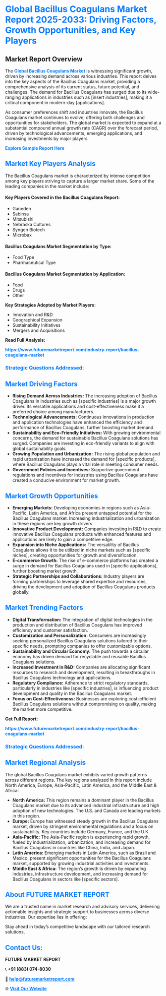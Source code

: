 <h1 style="color: #007BFF;">Global Bacillus Coagulans Market Report 2025-2033: Driving Factors, Growth Opportunities, and Key Players</h1>

<section id="overview">
<h2>Market Report Overview</h2>
<p>The <a href="https://www.futuremarketreport.com/industry-report/bacillus-coagulans-market" style="color: #007BFF; text-decoration: none;"><strong>Global Bacillus Coagulans Market</strong></a> is witnessing significant growth, driven by increasing demand across various industries. This report delves into the key aspects of the Bacillus Coagulans market, providing a comprehensive analysis of its current status, future potential, and challenges. The demand for Bacillus Coagulans has surged due to its wide-ranging applications in industries such as [insert industries], making it a critical component in modern-day [applications].</p>
<p>As consumer preferences shift and industries innovate, the Bacillus Coagulans market continues to evolve, offering both challenges and opportunities for stakeholders. The global market is expected to expand at a substantial compound annual growth rate (CAGR) over the forecast period, driven by technological advancements, emerging applications, and increasing investments by major players.</p>
</section>

<section id="overview">
<p><a href="https://www.futuremarketreport.com/request-sample/reportId=88838" style="color: #007BFF; text-decoration: none;"><strong>Explore Sample Report Here</strong></a></p>
</section>

<section id="key-players">
<h2 style="color: #007BFF;">Market Key Players Analysis</h2>
<p>The Bacillus Coagulans market is characterized by intense competition among key players striving to capture a larger market share. Some of the leading companies in the market include:</p>
<h4>Key Players Covered in the Bacillus Coagulans Report:</h4>
<ul><li>Ganeden</li><li>Sabinsa</li><li>Mitsubishi</li><li>Nebraska Cultures</li><li>Syngen Biotech</li><li>Microbax</li></ul>
<h4>Bacillus Coagulans Market Segmentation by Type:</h4>
<ul><li>Food Type</li><li>Pharmaceutical Type</li></ul>

<h4>Bacillus Coagulans Market Segmentation by Application:</h4>
<ul><li>Food</li><li>Drugs</li><li>Other</li></ul>
<p><strong>Key Strategies Adopted by Market Players:</strong></p>
<ul>
<li>Innovation and R&D</li>
<li>Geographical Expansion</li>
<li>Sustainability Initiatives</li>
<li>Mergers and Acquisitions</li>
</ul>
</section>

<section>
<p><strong>Read Full Analysis: </strong></p><a href="https://www.futuremarketreport.com/industry-report/bacillus-coagulans-market" style="color: #007BFF; text-decoration: none;"><strong>https://www.futuremarketreport.com/industry-report/bacillus-coagulans-market</strong></a>
<h3 style="color: #007BFF;">Strategic Questions Addressed:</h3>
</section>

<section id="driving-factors">
<h2 style="color: #007BFF;">Market Driving Factors</h2>
<ul>
<li><strong>Rising Demand Across Industries:</strong> The increasing adoption of Bacillus Coagulans in industries such as [specific industries] is a major growth driver. Its versatile applications and cost-effectiveness make it a preferred choice among manufacturers.</li>
<li><strong>Technological Advancements:</strong> Continuous innovations in production and application technologies have enhanced the efficiency and performance of Bacillus Coagulans, further boosting market demand.</li>
<li><strong>Sustainability and Eco-Friendly Initiatives:</strong> With growing environmental concerns, the demand for sustainable Bacillus Coagulans solutions has surged. Companies are investing in eco-friendly variants to align with global sustainability goals.</li>
<li><strong>Growing Population and Urbanization:</strong> The rising global population and rapid urbanization have increased the demand for [specific products], where Bacillus Coagulans plays a vital role in meeting consumer needs.</li>
<li><strong>Government Policies and Incentives:</strong> Supportive government regulations and incentives for industries using Bacillus Coagulans have created a conducive environment for market growth.</li>
</ul>
</section>

<section id="growth-opportunities">
<h2 style="color: #007BFF;">Market Growth Opportunities</h2>
<ul>
<li><strong>Emerging Markets:</strong> Developing economies in regions such as Asia-Pacific, Latin America, and Africa present untapped potential for the Bacillus Coagulans market. Increasing industrialization and urbanization in these regions are key growth drivers.</li>
<li><strong>Innovative Product Development:</strong> Companies investing in R&D to create innovative Bacillus Coagulans products with enhanced features and applications are likely to gain a competitive edge.</li>
<li><strong>Expansion into Niche Applications:</strong> The versatility of Bacillus Coagulans allows it to be utilized in niche markets such as [specific niches], creating opportunities for growth and diversification.</li>
<li><strong>E-commerce Growth:</strong> The rise of e-commerce platforms has created a surge in demand for Bacillus Coagulans used in [specific applications], further boosting market growth.</li>
<li><strong>Strategic Partnerships and Collaborations:</strong> Industry players are forming partnerships to leverage shared expertise and resources, driving the development and adoption of Bacillus Coagulans products globally.</li>
</ul>
</section>

<section id="trending-factors">
<h2 style="color: #007BFF;">Market Trending Factors</h2>
<ul>
<li><strong>Digital Transformation:</strong> The integration of digital technologies in the production and distribution of Bacillus Coagulans has improved efficiency and customer satisfaction.</li>
<li><strong>Customization and Personalization:</strong> Consumers are increasingly seeking personalized Bacillus Coagulans solutions tailored to their specific needs, prompting companies to offer customizable options.</li>
<li><strong>Sustainability and Circular Economy:</strong> The push towards a circular economy has driven demand for recyclable and reusable Bacillus Coagulans solutions.</li>
<li><strong>Increased Investment in R&D:</strong> Companies are allocating significant resources to research and development, resulting in breakthroughs in Bacillus Coagulans technology and applications.</li>
<li><strong>Regulatory Compliance:</strong> Adherence to strict regulatory standards, particularly in industries like [specific industries], is influencing product development and quality in the Bacillus Coagulans market.</li>
<li><strong>Focus on Cost-Effectiveness:</strong> Businesses are exploring cost-efficient Bacillus Coagulans solutions without compromising on quality, making the market more competitive.</li>
</ul>
</section>

<section>
<p><strong>Get Full Report: </strong></p><a href="https://www.futuremarketreport.com/industry-report/bacillus-coagulans-market" style="color: #007BFF; text-decoration: none;"><strong>https://www.futuremarketreport.com/industry-report/bacillus-coagulans-market</strong></a>
<h3 style="color: #007BFF;">Strategic Questions Addressed:</h3>
</section>


<section id="regional-analysis">
<h2 style="color: #007BFF;">Market Regional Analysis</h2>
<p>The global Bacillus Coagulans market exhibits varied growth patterns across different regions. The key regions analyzed in this report include North America, Europe, Asia-Pacific, Latin America, and the Middle East & Africa:</p>
<ul>
<li><strong>North America:</strong> This region remains a dominant player in the Bacillus Coagulans market due to its advanced industrial infrastructure and high adoption of new technologies. The U.S. and Canada are leading markets in this region.</li>
<li><strong>Europe:</strong> Europe has witnessed steady growth in the Bacillus Coagulans market, driven by stringent environmental regulations and a focus on sustainability. Key countries include Germany, France, and the U.K.</li>
<li><strong>Asia-Pacific:</strong> The Asia-Pacific region is experiencing rapid growth, fueled by industrialization, urbanization, and increasing demand for Bacillus Coagulans in countries like China, India, and Japan.</li>
<li><strong>Latin America:</strong> Emerging markets in Latin America, such as Brazil and Mexico, present significant opportunities for the Bacillus Coagulans market, supported by growing industrial activities and investments.</li>
<li><strong>Middle East & Africa:</strong> The region’s growth is driven by expanding industries, infrastructure development, and increasing demand for Bacillus Coagulans in sectors like [specific sectors].</li>
</ul>
</section>

<footer>
<h2 style="color: #007BFF;">About FUTURE MARKET REPORT</h2>
<p>We are a trusted name in market research and advisory services, delivering actionable insights and strategic support to businesses across diverse industries. Our expertise lies in offering:</p>

<p>Stay ahead in today’s competitive landscape with our tailored research solutions.</p>

<h2 style="color: #007BFF;">Contact Us:</h2>
<p><strong>FUTURE MARKET REPORT</strong></p>
<p>📞 <strong>+91 (883) 074-8030</strong></p>
<p>📧 <strong><a href="mailto:help@futuremarketreport.com" style="color: #007BFF;">help@futuremarketreport.com</a></strong></p>
<p>🌐 <strong><a href="https://www.futuremarketreport.com/" style="color: #007BFF;">Visit Our Website</a></strong></p>
</footer>